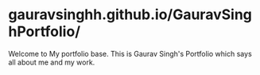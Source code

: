 # gauravsinghh.github.io/GauravSinghPortfolio/
Welcome to My portfolio base.
This is Gaurav Singh's Portfolio which says all about me and my work.
